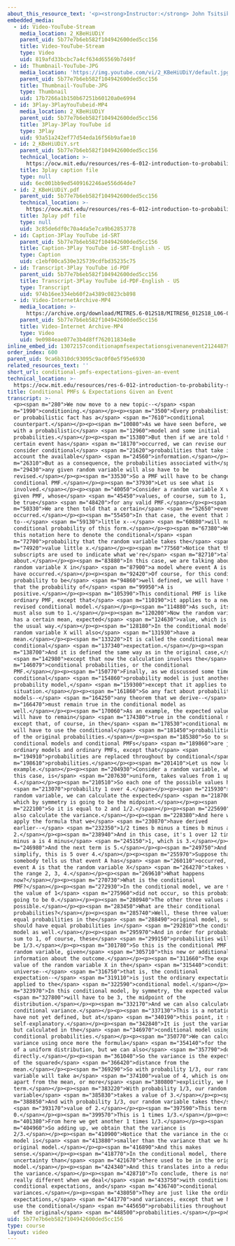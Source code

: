```yaml
---
about_this_resource_text: '<p><strong>Instructor:</strong> John Tsitsiklis</p>'
embedded_media:
  - id: Video-YouTube-Stream
    media_location: 2_KBeHiUDiY
    parent_uid: 5b77e7b6eb582f104942600ded5cc156
    title: Video-YouTube-Stream
    type: Video
    uid: 819afd33bcbc7a4cf634d65569b7d49f
  - id: Thumbnail-YouTube-JPG
    media_location: 'https://img.youtube.com/vi/2_KBeHiUDiY/default.jpg'
    parent_uid: 5b77e7b6eb582f104942600ded5cc156
    title: Thumbnail-YouTube-JPG
    type: Thumbnail
    uid: 17b7266a1b150b67251b60120a0e6994
  - id: 3Play-3PlayYouTubeid-MP4
    media_location: 2_KBeHiUDiY
    parent_uid: 5b77e7b6eb582f104942600ded5cc156
    title: 3Play-3Play YouTube id
    type: 3Play
    uid: 93a51a242ef77d54eda16f56b9afae10
  - id: 2_KBeHiUDiY.srt
    parent_uid: 5b77e7b6eb582f104942600ded5cc156
    technical_location: >-
      https://ocw.mit.edu/resources/res-6-012-introduction-to-probability-spring-2018/part-i-the-fundamentals/conditional-pmfs-expectations-given-an-event/2_KBeHiUDiY.srt
    title: 3play caption file
    type: null
    uid: 6ec001bb9ed5409162246ae556d64de7
  - id: 2_KBeHiUDiY.pdf
    parent_uid: 5b77e7b6eb582f104942600ded5cc156
    technical_location: >-
      https://ocw.mit.edu/resources/res-6-012-introduction-to-probability-spring-2018/part-i-the-fundamentals/conditional-pmfs-expectations-given-an-event/2_KBeHiUDiY.pdf
    title: 3play pdf file
    type: null
    uid: 3c85de6df0c70a4da5e7ca9b62853778
  - id: Caption-3Play YouTube id-SRT
    parent_uid: 5b77e7b6eb582f104942600ded5cc156
    title: Caption-3Play YouTube id-SRT-English - US
    type: Caption
    uid: c1ebf00ca530e325739cdfbd35235c75
  - id: Transcript-3Play YouTube id-PDF
    parent_uid: 5b77e7b6eb582f104942600ded5cc156
    title: Transcript-3Play YouTube id-PDF-English - US
    type: Transcript
    uid: 974b16ee334eb60f2a4389c0823cb898
  - id: Video-InternetArchive-MP4
    media_location: >-
      https://archive.org/download/MITRES.6-012S18/MITRES6_012S18_L06-04_300k.mp4
    parent_uid: 5b77e7b6eb582f104942600ded5cc156
    title: Video-Internet Archive-MP4
    type: Video
    uid: 9e0984eae077e3b4d8ff762011834e8e
inline_embed_id: 13072157conditionapmfsexpectationsgivenanevent21244879
order_index: 600
parent_uid: 9ca6b310dc93095c9ac0f0e5f95e6930
related_resources_text: ''
short_url: conditional-pmfs-expectations-given-an-event
technical_location: >-
  https://ocw.mit.edu/resources/res-6-012-introduction-to-probability-spring-2018/part-i-the-fundamentals/conditional-pmfs-expectations-given-an-event
title: Conditional PMFs & Expectations Given an Event
transcript: >-
  <p><span m="280">We now move to a new topic--</span> <span
  m="1990">conditioning.</span></p><p><span m="3500">Every probabilistic concept
  or probabilistic fact has a</span> <span m="7610">conditional
  counterpart.</span></p><p><span m="10080">As we have seen before, we can start
  with a probabilistic</span> <span m="12960">model and some initial
  probabilities.</span></p><p><span m="15380">But then if we are told that the
  certain event has</span> <span m="18170">occurred, we can revise our model and
  consider conditional</span> <span m="21620">probabilities that take into
  account the available</span> <span m="24560">information.</span></p><p><span
  m="26310">But as a consequence, the probabilities associated with</span> <span
  m="29430">any given random variable will also have to be
  revised.</span></p><p><span m="33530">So a PMF will have to be changed to a
  conditional PMF.</span></p><p><span m="37930">Let us see what is
  involved.</span></p><p><span m="40050">Consider a random variable X with some
  given PMF, whose</span> <span m="45450">values, of course, sum to 1, as must
  be true</span> <span m="48420">for any valid PMF.</span></p><p><span
  m="50330">We are then told that a certain</span> <span m="52650">event, A, has
  occurred.</span></p><p><span m="55450">In that case, the event that X is equal
  to--</span> <span m="59130">little x--</span> <span m="60880">will now have a
  conditional probability of this form.</span></p><p><span m="67380">We will use
  this notation here to denote the conditional</span> <span
  m="72700">probability that the random variable takes the</span> <span
  m="74920">value little x.</span></p><p><span m="77560">Notice that the
  subscripts are used to indicate what we're</span> <span m="82710">talking
  about.</span></p><p><span m="83880">In this case, we are talking about the
  random variable X in</span> <span m="87900">a model where event A is known to
  have occurred.</span></p><p><span m="92420">Of course, for this conditional
  probability to be</span> <span m="94860">well defined, we will have to assume
  that the probability of</span> <span m="99950">A is
  positive.</span></p><p><span m="105390">This conditional PMF is like an
  ordinary PMF, except that</span> <span m="110190">it applies to a new or
  revised conditional model.</span></p><p><span m="114880">As such, its entries
  must also sum to 1.</span></p><p><span m="120200">Now the random variable X
  has a certain mean, expected</span> <span m="124630">value, which is defined
  the usual way.</span></p><p><span m="128180">In the conditional model, the
  random variable X will also</span> <span m="131930">have a
  mean.</span></p><p><span m="133220">It is called the conditional mean or the
  conditional</span> <span m="137340">expectation.</span></p><p><span
  m="138700">And it is defined the same way as in the original case,</span>
  <span m="142980">except that now the calculation involves the</span> <span
  m="146079">conditional probabilities, or the conditional
  PMF.</span></p><p><span m="150770">Finally, as we discussed some time ago, a
  conditional</span> <span m="154860">probability model is just another
  probability model,</span> <span m="159300">except that it applies to a new
  situation.</span></p><p><span m="161860">So any fact about probability
  models--</span> <span m="164250">any theorem that we derive--</span> <span
  m="166470">must remain true in the conditional model as
  well.</span></p><p><span m="170060">As an example, the expected value rule
  will have to remain</span> <span m="174380">true in the conditional model,
  except that, of course, in the</span> <span m="178530">conditional model, we
  will have to use the conditional</span> <span m="181450">probabilities instead
  of the original probabilities.</span></p><p><span m="185380">So to summarize,
  conditional models and conditional PMFs</span> <span m="189860">are just like
  ordinary models and ordinary PMFs, except that</span> <span
  m="194910">probabilities are replaced throughout by conditional</span> <span
  m="198610">probabilities.</span></p><p><span m="201410">Let us now look at an
  example.</span></p><p><span m="204930">Consider a random variable, which in
  this case, is</span> <span m="207630">uniform, takes values from 1 up to
  4.</span></p><p><span m="210510">So each one of the possible values has</span>
  <span m="213070">probability 1 over 4.</span></p><p><span m="215930">For this
  random variable, we can calculate the expected</span> <span m="218700">value,
  which by symmetry is going to be the midpoint.</span></p><p><span
  m="222100">So it is equal to 2 and 1/2.</span></p><p><span m="225690">We can
  also calculate the variance.</span></p><p><span m="228380">And here we can
  apply the formula that we</span> <span m="230870">have derived
  earlier--</span> <span m="232350">1/2 times b minus a times b minus a plus
  2.</span></p><p><span m="238940">And in this case, it's 1 over 12 times b
  minus a is 4 minus</span> <span m="245150">1, which is 3.</span></p><p><span
  m="246980">And the next term is 5.</span></p><p><span m="249750">And after we
  simplify, this is 5 over 4.</span></p><p><span m="255970">Suppose that now
  somebody tells us that event A has</span> <span m="260110">occurred, where
  event A is that the random variable X</span> <span m="264270">takes values in
  the range 2, 3, 4.</span></p><p><span m="269610">What happens
  now?</span></p><p><span m="270730">What is the conditional
  PMF?</span></p><p><span m="272930">In the conditional model, we are told that
  the value of 1</span> <span m="275960">did not occur, so this probability is
  going to be 0.</span></p><p><span m="280940">The other three values are still
  possible.</span></p><p><span m="283450">What are their conditional
  probabilities?</span></p><p><span m="285740">Well, these three values had
  equal probabilities in the</span> <span m="288490">original model, so they
  should have equal probabilities in</span> <span m="292810">the conditional
  model as well.</span></p><p><span m="295970">And in order for probabilities to
  sum to 1, of course, these</span> <span m="299150">probabilities will have to
  be 1/3.</span></p><p><span m="301780">So this is the conditional PMF of our
  random variable, given</span> <span m="305710">this new or additional
  information about the outcome.</span></p><p><span m="311660">The expected
  value of the random variable X in the</span> <span m="315440">conditional
  universe--</span> <span m="316750">that is, the conditional
  expectation--</span> <span m="319110">is just the ordinary expectation but
  applied to the</span> <span m="322590">conditional model.</span></p><p><span
  m="323970">In this conditional model, by symmetry, the expected value</span>
  <span m="327800">will have to be 3, the midpoint of the
  distribution.</span></p><p><span m="332170">And we can also calculate the
  conditional variance.</span></p><p><span m="337130">This is a notation that we
  have not yet defined, but at</span> <span m="340190">this point, it should be
  self-explanatory.</span></p><p><span m="342840">It is just the variance of X
  but calculated in the</span> <span m="346970">conditional model using
  conditional probabilities.</span></p><p><span m="350770">We can calculate this
  variance using once more the formula</span> <span m="354140">for the variance
  of a uniform distribution, but we can also</span> <span m="357790">do it
  directly.</span></p><p><span m="361040">So the variance is the expected value
  of the squared</span> <span m="366420">distance from the
  mean.</span></p><p><span m="369290">So with probability 1/3, our random
  variable will take a</span> <span m="374100">value of 4, which is one unit
  apart from the mean, or more</span> <span m="380800">explicitly, we have this
  term.</span></p><p><span m="383220">With probability 1/3, our random
  variable</span> <span m="385830">takes a value of 3.</span></p><p><span
  m="388850">And with probability 1/3, our random variable takes the</span>
  <span m="393170">value of 2.</span></p><p><span m="397590">This term is
  0.</span></p><p><span m="399570">This is 1 times 1/3.</span></p><p><span
  m="401380">From here we get another 1 times 1/3.</span></p><p><span
  m="404960">So adding up, we obtain that the variance is
  2/3.</span></p><p><span m="410900">Notice that the variance in the conditional
  model is</span> <span m="413880">smaller than the variance that we had in the
  original model.</span></p><p><span m="416890">And this makes
  sense.</span></p><p><span m="418770">In the conditional model, there is less
  uncertainty than</span> <span m="421670">there used to be in the original
  model.</span></p><p><span m="424340">And this translates into a reduction in
  the variance.</span></p><p><span m="428710">To conclude, there is nothing
  really different when we deal</span> <span m="433750">with conditional PMFs,
  conditional expectations, and</span> <span m="436740">conditional
  variances.</span></p><p><span m="438050">They are just like the ordinary PMFs,
  expectations,</span> <span m="441770">and variances, except that we have to
  use the conditional</span> <span m="445650">probabilities throughout instead
  of the original</span> <span m="448500">probabilities.</span></p><p>&nbsp;</p>
uid: 5b77e7b6eb582f104942600ded5cc156
type: course
layout: video
---
```


